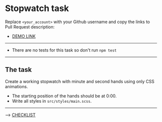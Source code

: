 # Stopwatch task
Replace `<your_account>` with your Github username and copy the links to Pull Request description:
- [DEMO LINK](https://ivan-kadykalo.github.io/layout_stop-watch/)

___
<!-- > Follow [this instructions](https://github.com/mate-academy/layout_task-guideline#how-to-solve-the-layout-tasks-on-github) -->

- There are no tests for this task so don't run `npm test`
___

<!-- ## ❗️❗️❗️ DON'T FORGET TO PROOFREAD YOUR CODE WITH [CHECKLIST](https://github.com/mate-academy/layout_stop-watch/blob/master/checklist.md) BEFORE SENDING YOUR PULL REQUEST❗️❗️❗️ -->

## The task
Create a working stopwatch with minute and second hands using only CSS animations.
- The starting position of the hands should be at 0:00.
- Write all styles in `src/styles/main.scss`.
---
<!-- ![demo](stopwatch.png) -->

--> [CHECKLIST](https://github.com/mate-academy/layout_stop-watch/blob/master/checklist.md)
